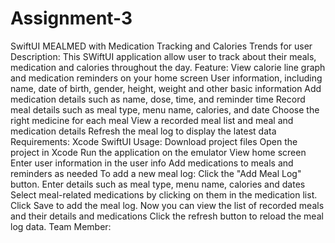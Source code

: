# Assignment-3
SwiftUI MEALMED with Medication Tracking and Calories Trends for user
Description:
This SWiftUI application allow user to track about their meals, medication and calories throughout the day.
Feature:
View calorie line graph and medication reminders on your home screen
User information, including name, date of birth, gender, height, weight and other basic information
Add medication details such as name, dose, time, and reminder time
Record meal details such as meal type, menu name, calories, and date
Choose the right medicine for each meal
View a recorded meal list and meal and medication details
Refresh the meal log to display the latest data
Requirements:
Xcode
SwiftUI
Usage:
Download project files
Open the project in Xcode
Run the application on the emulator
View home screen
Enter user information in the user info
Add medications to meals and reminders as needed
To add a new meal log:
Click the "Add Meal Log" button.
Enter details such as meal type, menu name, calories and dates
Select meal-related medications by clicking on them in the medication list.
Click Save to add the meal log.
Now you can view the list of recorded meals and their details and medications
Click the refresh button to reload the meal log data.
Team Member: 
